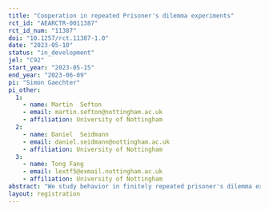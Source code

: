 ```yaml
---
title: "Cooperation in repeated Prisoner's dilemma experiments"
rct_id: "AEARCTR-0011387"
rct_id_num: "11387"
doi: "10.1257/rct.11387-1.0"
date: "2023-05-10"
status: "in_development"
jel: "C92"
start_year: "2023-05-15"
end_year: "2023-06-09"
pi: "Simon Gaechter"
pi_other:
  1:
    - name: Martin  Sefton
    - email: martin.sefton@nottingham.ac.uk
    - affiliation: University of Nottingham
  2:
    - name: Daniel  Seidmann
    - email: daniel.seidmann@nottingham.ac.uk
    - affiliation: University of Nottingham
  3:
    - name: Tong Fang
    - email: lextf5@exmail.nottingham.ac.uk
    - affiliation: University of Nottingham
abstract: "We study behavior in finitely repeated prisoner's dilemma experiments, where fixed pairs of players will interact for 100 rounds. The research question is how payoff parameters affect cooperation. Specifically, we vary the efficiency of cooperation and the temptation to defect in an orthogonal 2x2 design.  The null hypothesis is that cooperation does not differ between treatments. The alternative hypothesis is that cooperation should be higher and more stable in "easy" games, where efficiency is high and temptation to defect is low, than in "hard" games, where efficiency is low and temptation is high. We expect cooperation in the other two treatments (high efficiency, high temptation; and low efficiency, low temptation) to be between the hard and easy games. We plan to recruit 40 pairs for each treatment, that is, a total of 320 volunteer participants registered with the CeDEx lab at the University of Nottingham. The experiment will be computerized with the experimental software zTree and conducted in the CeDEx lab. "
layout: registration
---
```


